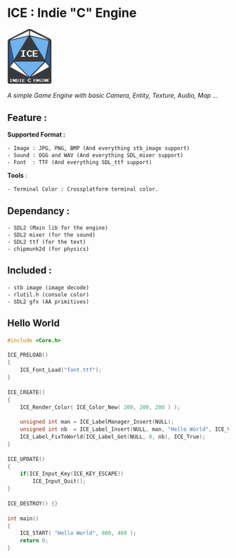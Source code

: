 
# ICE : Indie "C" Engine
<img alt="ICE Logo" src="TestProject/Test/res/img/ice_logo.png" width=20% height=20%> 

_A simple Game Engine with basic Camera, Entity, Texture, Audio, Map ..._
	
## Feature :

**Supported Format :** 

	- Image : JPG, PNG, BMP (And everything stb_image support)
	- Sound : OGG and WAV (And everything SDL_mixer support)
	- Font  : TTF (And everything SDL_ttf support)

**Tools** :

	- Terminal Color : Crossplatform terminal color.

## Dependancy : 

	- SDL2 (Main lib for the engine)  
	- SDL2 mixer (for the sound)   
	- SDL2 ttf (for the text)   
	- chipmunk2d (for physics)

## Included : 

	- stb image (image decode)
	- rlutil.h (console color)
	- SDL2 gfx (AA primitives)

## Hello World

```c
#include <Core.h>

ICE_PRELOAD()
{
	ICE_Font_Load("font.ttf");
}

ICE_CREATE()
{
	ICE_Render_Color( ICE_Color_New( 200, 200, 200 ) );

	unsigned int man = ICE_LabelManager_Insert(NULL);
	unsigned int nb  = ICE_Label_Insert(NULL, man, "Hello World", ICE_Vect_New(0,0));
	ICE_Label_FixToWorld(ICE_Label_Get(NULL, 0, nb), ICE_True);
}	

ICE_UPDATE()
{
	if(ICE_Input_Key(ICE_KEY_ESCAPE))
		ICE_Input_Quit();
}

ICE_DESTROY() {}

int main()
{
	ICE_START( "Hello World", 800, 480 );
	return 0;
}
```